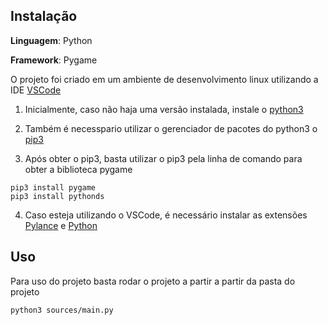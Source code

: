 ## Instalação 

**Linguagem**: Python<br>

**Framework**: Pygame<br>

O projeto foi criado em um ambiente de desenvolvimento linux utilizando a IDE [VSCode](https://code.visualstudio.com/)

1. Inicialmente, caso não haja uma versão instalada, instale o [python3](https://www.python.org/downloads/)

2. Também é necesspario utilizar o gerenciador de pacotes do python3 o [pip3](https://pypi.org/project/pip/#description)

3. Após obter o pip3, basta utilizar o pip3 pela linha de comando para obter a biblioteca pygame
  ```
  pip3 install pygame
  pip3 install pythonds
  ```

4. Caso esteja utilizando o VSCode, é necessário instalar as extensões [Pylance](https://marketplace.visualstudio.com/items?itemName=ms-python.vscode-pylance) e [Python](https://marketplace.visualstudio.com/items?itemName=ms-python.python) 

## Uso 
Para uso do projeto basta rodar o projeto a partir a partir da pasta do projeto

  ```
  python3 sources/main.py
  ```